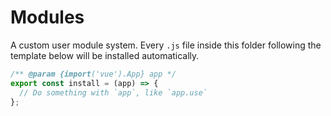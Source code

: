 # Modules

A custom user module system. Every `.js` file inside this folder following the template below will be installed automatically.

```js
/** @param {import('vue').App} app */
export const install = (app) => {
  // Do something with `app`, like `app.use`
};
```
